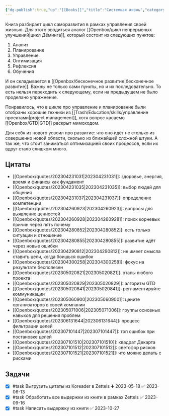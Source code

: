 ```yaml
---
{"dg-publish":true,"up":"[[Books]]","title":"Системная жизнь","category":"book","status":"Completed","tags":["books"],"rating":4,"date":"2023-05-08","modified_at":"2023-10-27T12:29:02+04:00","dg-path":"/books/Системная жизнь.md","permalink":"/books/sistemnaya-zhizn/","dgPassFrontmatter":true}
---
```





Книга разбирает цикл саморазвития в рамках управления своей жизнью. Для этого вводиться аналог [[Openbox/цикл непрерывных улучшений|цикл Дёминга]], который состоит из следующих пунктов:
1. Анализ
2. Планирование
3. Управление
4. Оптимизация
5. Рефлексия
6. Обучения

И он складывается в [[Openbox/бесконечное развитие|бесконечное развитие]]. Важны не только сами пункты, но и их последовательно. То есть нельзя переходить к следующему, если на предыдущем не было проделано упражнение.

Понравилось, что в цикле про управление и планирование были отобраны хорошие техники из [[Trash/Education/skills/управление проектами|project management]], хотя вопрос касаемо [[Openbox/GTD|GTD]] раскрыт мимоходом.

Для себя из нового усвоил про развитие: что оно идёт не столько из совершенно новой области, сколько из ближайшей сложной штуки. А так же, что стоит заниматься оптимизацией своих процессов, если их вдруг стало слишком много.

## Цитаты

- [[Openbox/quotes/202304231031|202304231031]]: здоровье, энергия, время и финансы как фундамент
- [[Openbox/quotes/202304231035|202304231035]]: выбор людей для общения
- [[Openbox/quotes/202304231037|202304231037]]: определение компетенции
- [[Openbox/quotes/202304260923|202304260923]]: вопросы для выявление ценностей
- [[Openbox/quotes/202304260928|202304260928]]: поиск корневых причин через пять почему
- [[Openbox/quotes/202304280852|202304280852]]: есть только ситуации и отношение
- [[Openbox/quotes/202304280855|202304280855]]: развитие идёт через новые ошибки
- [[Openbox/quotes/202304290812|202304290812]]: не имеет смысла ставить цели, когда боишься ошибок
- [[Openbox/quotes/202304300258|202304300258]]: фокус на результате бесполезен
- [[Openbox/quotes/202305020821|202305020821]]: этапы любого проекта
- [[Openbox/quotes/202305020829|202305020829]]: алгоритм GTD
- [[Openbox/quotes/202305020841|202305020841]]: регламентируйте коммуникации
- [[Openbox/quotes/202305060900|202305060900]]: цените организаторов в своей компании
- [[Openbox/quotes/202305071006|202305071006]]: группы основных навыков для решения проблем
- [[Openbox/quotes/202306131644|202306131644]]: процесс фильтрации целей
- [[Openbox/quotes/202307101447|202307101447]]: топ ошибок при постановке целей
- [[Openbox/quotes/202307101510|202307101510]]: квадрат Декарта
- [[Openbox/quotes/202307101512|202307101512]]: светофор рисков
- [[Openbox/quotes/202307101521|202307101521]]: что можно делать с рисками


## Задачи

- [x] #task Выгрузить цитаты из Koreader в Zettels ➕ 2023-05-18 ✅ 2023-06-13
- [x] #task Обработать все выдержки из книги в рамках Zettels ✅ 2023-09-16
- [x] #task Написать выдержку из книги ✅ 2023-10-27
